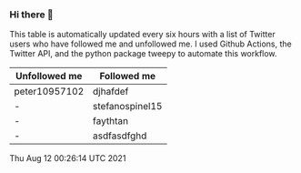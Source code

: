 ### Hi there 👋

This table is automatically updated every six hours with a list of Twitter users who have followed me and unfollowed me. I used Github Actions, the Twitter API, and the python package tweepy to automate this workflow.

| Unfollowed me |  Followed me |
| --- | --- |
|peter10957102|djhafdef|
|-|stefanospinel15|
|-|faythtan|
|-|asdfasdfghd|
Thu Aug 12 00:26:14 UTC 2021

